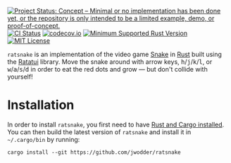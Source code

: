 [![Project Status: Concept – Minimal or no implementation has been done yet, or the repository is only intended to be a limited example, demo, or proof-of-concept.](https://www.repostatus.org/badges/latest/concept.svg)](https://www.repostatus.org/#concept)
[![CI Status](https://github.com/jwodder/ratsnake/actions/workflows/test.yml/badge.svg)](https://github.com/jwodder/ratsnake/actions/workflows/test.yml)
[![codecov.io](https://codecov.io/gh/jwodder/ratsnake/branch/main/graph/badge.svg)](https://codecov.io/gh/jwodder/ratsnake)
[![Minimum Supported Rust Version](https://img.shields.io/badge/MSRV-1.74-orange)](https://www.rust-lang.org)
[![MIT License](https://img.shields.io/github/license/jwodder/ratsnake.svg)](https://opensource.org/licenses/MIT)

`ratsnake` is an implementation of the video game [Snake][] in [Rust][] built
using the [Ratatui][] library.  Move the snake around with arrow keys,
<kbd>h</kbd>/<kbd>j</kbd>/<kbd>k</kbd>/<kbd>l</kbd>, or
<kbd>w</kbd>/<kbd>a</kbd>/<kbd>s</kbd>/<kbd>d</kbd> in order to eat the red
dots and grow — but don't collide with yourself!

[Snake]: https://en.wikipedia.org/wiki/Snake_(video_game_genre)
[Rust]: https://www.rust-lang.org
[Ratatui]: https://ratatui.rs

Installation
============

In order to install `ratsnake`, you first need to have [Rust and Cargo
installed](https://www.rust-lang.org/tools/install).  You can then build the
latest version of `ratsnake` and install it in `~/.cargo/bin` by running:

    cargo install --git https://github.com/jwodder/ratsnake
